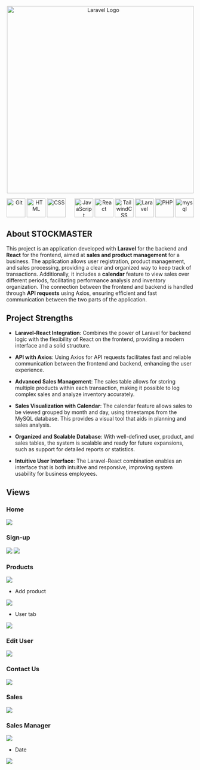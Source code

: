 
<p  align="center"><a  href="https://laravel.com"  target="_blank"><img  src="https://github.com/FabryLora/StockMaster/blob/master/frontend/src/assets/logo-no-background.png?raw=true"  width="500"  alt="Laravel Logo"></a></p>


<p align="center">
  <img alt="Git" width="50px" src="https://cdn.jsdelivr.net/gh/devicons/devicon/icons/git/git-original.svg" />
  <img alt="HTML" width="50px" src="https://cdn.jsdelivr.net/gh/devicons/devicon/icons/html5/html5-plain.svg" />
  <img alt="CSS" width="50px" src="https://cdn.jsdelivr.net/gh/devicons/devicon/icons/css3/css3-plain.svg" style="margin-right: 20px;" />
  <img alt="JavaScript" width="50px" src="https://cdn.jsdelivr.net/gh/devicons/devicon/icons/javascript/javascript-original.svg" />
  <img alt="React" width="50px" src="https://cdn.jsdelivr.net/gh/devicons/devicon/icons/react/react-original.svg" />
  <img alt="TailwindCSS" width="50px" src="https://cdn.jsdelivr.net/gh/devicons/devicon/icons/tailwindcss/tailwindcss-original.svg" />
  <img alt="Laravel" width="50px" src="https://cdn.jsdelivr.net/gh/devicons/devicon/icons/laravel/laravel-original.svg" />
  <img alt="PHP" width="50px" src="https://cdn.jsdelivr.net/gh/devicons/devicon/icons/php/php-original.svg" />
  <img alt="mysql" width="50px" src="https://cdn.jsdelivr.net/gh/devicons/devicon@latest/icons/mysql/mysql-original.svg" />
</p>

  

## About STOCKMASTER

  

This project is an application developed with **Laravel** for the backend and **React** for the frontend, aimed at **sales and product management** for a business. The application allows user registration, product management, and sales processing, providing a clear and organized way to keep track of transactions. Additionally, it includes a **calendar** feature to view sales over different periods, facilitating performance analysis and inventory organization. The connection between the frontend and backend is handled through **API requests** using Axios, ensuring efficient and fast communication between the two parts of the application.

## Project Strengths  

-   **Laravel-React Integration**: Combines the power of Laravel for backend logic with the flexibility of React on the frontend, providing a modern interface and a solid structure.
    
-   **API with Axios**: Using Axios for API requests facilitates fast and reliable communication between the frontend and backend, enhancing the user experience.
    
-   **Advanced Sales Management**: The sales table allows for storing multiple products within each transaction, making it possible to log complex sales and analyze inventory accurately.
    
-   **Sales Visualization with Calendar**: The calendar feature allows sales to be viewed grouped by month and day, using timestamps from the MySQL database. This provides a visual tool that aids in planning and sales analysis.
    
-   **Organized and Scalable Database**: With well-defined user, product, and sales tables, the system is scalable and ready for future expansions, such as support for detailed reports or statistics.
    
-   **Intuitive User Interface**: The Laravel-React combination enables an interface that is both intuitive and responsive, improving system usability for business employees.

  

## Views
### Home
<img src="https://github.com/FabryLora/StockMaster/blob/master/frontend/src/assets/home/home.png?raw=true" />

### Sign-up
<img src="https://github.com/FabryLora/StockMaster/blob/master/frontend/src/assets/regis/signup.png?raw=true">
<img src="https://github.com/FabryLora/StockMaster/blob/master/frontend/src/assets/regis/Login.png?raw=true" />

### Products
<img src="https://github.com/FabryLora/StockMaster/blob/master/frontend/src/assets/productos/productosnew.png?raw=true" />

- Add product
<img src="https://github.com/FabryLora/StockMaster/blob/master/frontend/src/assets/productos/addproduct.gif?raw=true" />

- User tab
<img src="https://github.com/FabryLora/StockMaster/blob/master/frontend/src/assets/productos/user.gif?raw=true"/>

### Edit User
<img src="https://github.com/FabryLora/StockMaster/blob/master/frontend/src/assets/edituser.png?raw=true"/>

### Contact Us
<img src="https://github.com/FabryLora/StockMaster/blob/master/frontend/src/assets/contact.png?raw=true"/>

### Sales
<img src="https://raw.githubusercontent.com/FabryLora/StockMaster/refs/heads/master/frontend/src/assets/ventas/sales.webp" />

### Sales Manager
<img src="https://raw.githubusercontent.com/FabryLora/StockMaster/refs/heads/master/frontend/src/assets/gestor/gestordeventas.webp" />

- Date

<img src="https://github.com/FabryLora/StockMaster/blob/master/frontend/src/assets/gestor/daysale.png?raw=true" />
